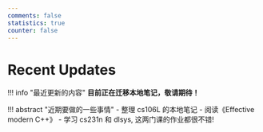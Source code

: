 ```yaml
---
comments: false
statistics: true
counter: false
---
```


# Recent Updates

!!! info "最近更新的内容"
    **目前正在迁移本地笔记，敬请期待！**

!!! abstract "近期要做的一些事情"
    - 整理 cs106L 的本地笔记
    - 阅读《Effective modern C++》
    - 学习 cs231n 和 dlsys, 这两门课的作业都很不错!
